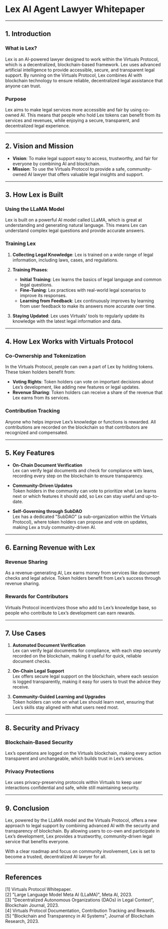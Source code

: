 # Lex AI Agent Lawyer Whitepaper

---

## 1. Introduction

### What is Lex?
Lex is an AI-powered lawyer designed to work within the Virtuals Protocol, which is a decentralized, blockchain-based framework. Lex uses advanced artificial intelligence to provide accessible, secure, and transparent legal support. By running on the Virtuals Protocol, Lex combines AI with blockchain technology to ensure reliable, decentralized legal assistance that anyone can trust.

### Purpose
Lex aims to make legal services more accessible and fair by using co-owned AI. This means that people who hold Lex tokens can benefit from its services and revenues, while enjoying a secure, transparent, and decentralized legal experience.

---

## 2. Vision and Mission

- **Vision**: To make legal support easy to access, trustworthy, and fair for everyone by combining AI and blockchain.
- **Mission**: To use the Virtuals Protocol to provide a safe, community-owned AI lawyer that offers valuable legal insights and support.

---

## 3. How Lex is Built

### Using the LLaMA Model
Lex is built on a powerful AI model called LLaMA, which is great at understanding and generating natural language. This means Lex can understand complex legal questions and provide accurate answers.

### Training Lex
1. **Collecting Legal Knowledge**: Lex is trained on a wide range of legal information, including laws, cases, and regulations.
2. **Training Phases**:  
   - **Initial Training**: Lex learns the basics of legal language and common legal questions.
   - **Fine-Tuning**: Lex practices with real-world legal scenarios to improve its responses.
   - **Learning from Feedback**: Lex continuously improves by learning from user feedback to make its answers more accurate over time.

3. **Staying Updated**: Lex uses Virtuals’ tools to regularly update its knowledge with the latest legal information and data.

---

## 4. How Lex Works with Virtuals Protocol

### Co-Ownership and Tokenization
In the Virtuals Protocol, people can own a part of Lex by holding tokens. These token holders benefit from:
   - **Voting Rights**: Token holders can vote on important decisions about Lex’s development, like adding new features or legal updates.
   - **Revenue Sharing**: Token holders can receive a share of the revenue that Lex earns from its services.

### Contribution Tracking
Anyone who helps improve Lex’s knowledge or functions is rewarded. All contributions are recorded on the blockchain so that contributors are recognized and compensated.

---

## 5. Key Features

- **On-Chain Document Verification**  
   Lex can verify legal documents and check for compliance with laws, recording every step on the blockchain to ensure transparency.

- **Community-Driven Updates**  
   Token holders in the community can vote to prioritize what Lex learns next or which features it should add, so Lex can stay useful and up-to-date.

- **Self-Governing through SubDAO**  
   Lex has a dedicated "SubDAO" (a sub-organization within the Virtuals Protocol), where token holders can propose and vote on updates, making Lex a truly community-driven AI.

---

## 6. Earning Revenue with Lex

### Revenue Sharing
As a revenue-generating AI, Lex earns money from services like document checks and legal advice. Token holders benefit from Lex’s success through revenue sharing.

### Rewards for Contributors
Virtuals Protocol incentivizes those who add to Lex’s knowledge base, so people who contribute to Lex’s development can earn rewards.

---

## 7. Use Cases

1. **Automated Document Verification**  
   Lex can verify legal documents for compliance, with each step securely recorded on the blockchain, making it useful for quick, reliable document checks.

2. **On-Chain Legal Support**  
   Lex offers secure legal support on the blockchain, where each session is logged transparently, making it easy for users to trust the advice they receive.

3. **Community-Guided Learning and Upgrades**  
   Token holders can vote on what Lex should learn next, ensuring that Lex’s skills stay aligned with what users need most.

---

## 8. Security and Privacy

### Blockchain-Based Security
Lex’s operations are logged on the Virtuals blockchain, making every action transparent and unchangeable, which builds trust in Lex’s services.

### Privacy Protections
Lex uses privacy-preserving protocols within Virtuals to keep user interactions confidential and safe, while still maintaining security.

---

## 9. Conclusion

Lex, powered by the LLaMA model and the Virtuals Protocol, offers a new approach to legal support by combining advanced AI with the security and transparency of blockchain. By allowing users to co-own and participate in Lex’s development, Lex provides a trustworthy, community-driven legal service that benefits everyone.

With a clear roadmap and focus on community involvement, Lex is set to become a trusted, decentralized AI lawyer for all.

---

## References

[1] Virtuals Protocol Whitepaper.  
[2] "Large Language Model Meta AI (LLaMA)", Meta AI, 2023.  
[3] "Decentralized Autonomous Organizations (DAOs) in Legal Context", Blockchain Journal, 2023.  
[4] Virtuals Protocol Documentation, Contribution Tracking and Rewards.  
[5] "Blockchain and Transparency in AI Systems", Journal of Blockchain Research, 2023.
